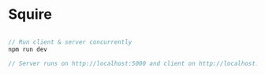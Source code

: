 # Squire

```javascript

// Run client & server concurrently
npm run dev

// Server runs on http://localhost:5000 and client on http://localhost:3000
```
